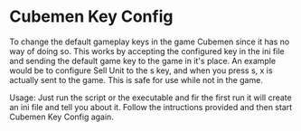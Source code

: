 Cubemen Key Config
==================

To change the default gameplay keys in the game Cubemen since it has no way of doing so. This works by accepting the configured key in the ini file and	sending the default game key to the game in it's place. An example would be	to configure Sell Unit to the s key, and when you press s, x is actually sent to the game. This is safe for use while not in the game.

Usage: Just run the script or the executable and fir the first run it will create an ini file and tell you about it. Follow the intructions provided and then start Cubemen Key Config again.